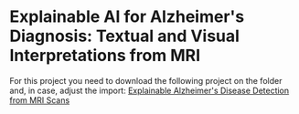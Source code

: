 # Explainable AI for Alzheimer's Diagnosis: Textual and Visual Interpretations from MRI

For this project you need to download the following project on the folder and, in case, adjust the import:
[Explainable Alzheimer's Disease Detection from MRI Scans](https://github.com/katyatrufanova/explainable-alzheimers-disease-detection)